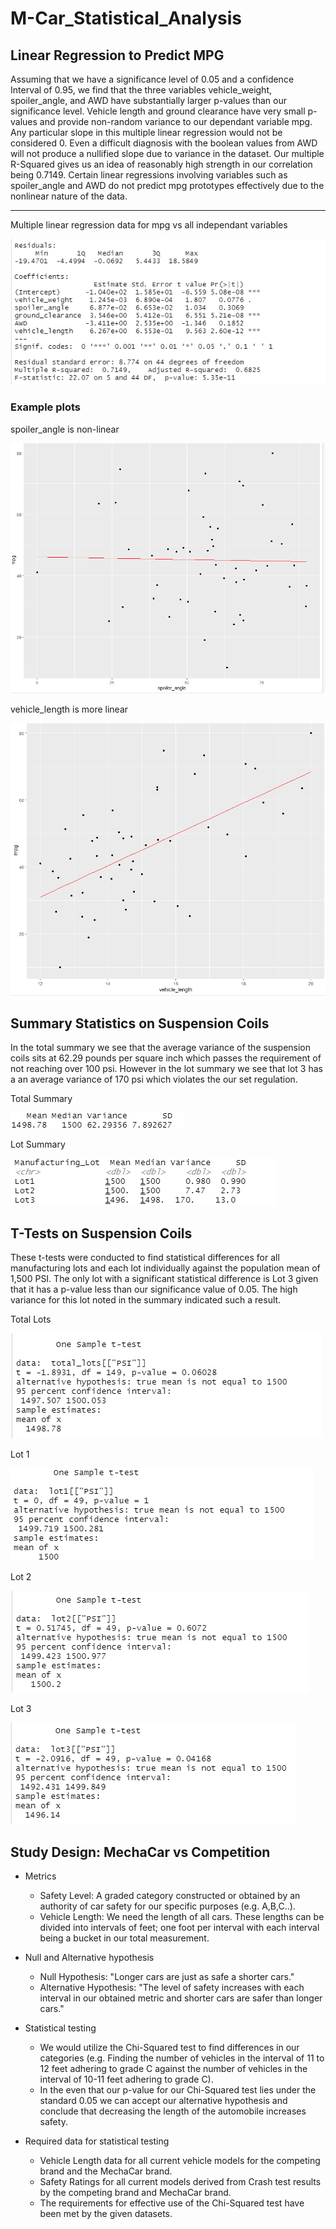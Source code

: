 # M-Car_Statistical_Analysis


## Linear Regression to Predict MPG

Assuming that we have a significance level of 0.05 and a confidence Interval of 0.95, we find that the three variables vehicle_weight, spoiler_angle, and AWD have substantially larger p-values than our significance level. Vehicle length and ground clearance have very small p-values and provide non-random variance to our dependant variable mpg. Any particular slope in this multiple linear regression would not be considered 0. Even a difficult diagnosis with the boolean values from AWD will not produce a nullified slope due to variance in the dataset. Our multiple R-Squared gives us an idea of reasonably high strength in our correlation being 0.7149. Certain linear regressions involving variables such as spoiler_angle and AWD do not predict mpg prototypes effectively due to the nonlinear nature of the data.

---

Multiple linear regression data for mpg vs all independant variables 

![alt text](resources/multi_linear_regression.PNG)

### Example plots

spoiler_angle is non-linear

![alt text](resources/mpg-spoiler_angle.PNG)

vehicle_length is more linear

![alt text](resources/mpg-vehicle_length.PNG)


## Summary Statistics on Suspension Coils

In the total summary we see that the average variance of the suspension coils sits at 62.29 pounds per square inch which passes the requirement of not reaching over 100 psi. However in the lot summary we see that lot 3 has a an average variance of 170 psi which violates the our set regulation.

Total Summary

![alt text](resources/total_summary.PNG)

Lot Summary

![alt text](resources/lot_summary.PNG)


## T-Tests on Suspension Coils

These t-tests were conducted to find statistical differences for all manufacturing lots and each lot individually against the population mean of 1,500 PSI. The only lot with a significant statistical difference is Lot 3 given that it has a p-value less than our significance value of 0.05. The high variance for this lot noted in the summary indicated such a result.

Total Lots

![alt text](resources/total_lots.PNG)

Lot 1

![alt text](resources/lot1.PNG)

Lot 2 

![alt text](resources/lot2.PNG)

Lot 3

![alt text](resources/lot3.PNG)


## Study Design: MechaCar vs Competition

* Metrics
  * Safety Level: A graded category constructed or obtained by an authority of car safety for our specific purposes (e.g. A,B,C..).
  * Vehicle Length: We need the length of all cars. These lengths can be divided into intervals of feet; one foot per interval with each interval being a bucket in our total measurement.
  
* Null and Alternative hypothesis
  * Null Hypothesis: "Longer cars are just as safe a shorter cars."
  * Alternative Hypothesis: "The level of safety increases with each interval in our obtained metric and shorter cars are safer than longer cars."

* Statistical testing
  * We would utilize the Chi-Squared test to find differences in our categories (e.g. Finding the number of vehicles in the interval of 11 to 12 feet adhering to grade C against the number of vehicles in the interval of 10-11 feet adhering to grade C). 
  * In the even that our p-value for our Chi-Squared test lies under the standard 0.05 we can accept our alternative hypothesis and conclude that decreasing the length of the automobile increases safety.
  
* Required data for statistical testing
  * Vehicle Length data for all current vehicle models for the competing brand and the MechaCar brand.
  * Safety Ratings for all current models derived from Crash test results by the competing brand and MechaCar brand.
  * The requirements for effective use of the Chi-Squared test have been met by the given datasets.
